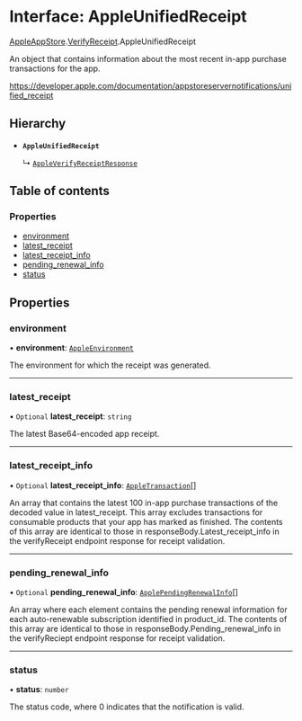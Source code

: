 # Interface: AppleUnifiedReceipt

[AppleAppStore](../modules/CdvPurchase.AppleAppStore.md).[VerifyReceipt](../modules/CdvPurchase.AppleAppStore.VerifyReceipt.md).AppleUnifiedReceipt

An object that contains information about the most recent in-app purchase
transactions for the app.

https://developer.apple.com/documentation/appstoreservernotifications/unified_receipt

## Hierarchy

- **`AppleUnifiedReceipt`**

  ↳ [`AppleVerifyReceiptResponse`](CdvPurchase.AppleAppStore.VerifyReceipt.AppleVerifyReceiptResponse.md)

## Table of contents

### Properties

- [environment](CdvPurchase.AppleAppStore.VerifyReceipt.AppleUnifiedReceipt.md#environment)
- [latest\_receipt](CdvPurchase.AppleAppStore.VerifyReceipt.AppleUnifiedReceipt.md#latest_receipt)
- [latest\_receipt\_info](CdvPurchase.AppleAppStore.VerifyReceipt.AppleUnifiedReceipt.md#latest_receipt_info)
- [pending\_renewal\_info](CdvPurchase.AppleAppStore.VerifyReceipt.AppleUnifiedReceipt.md#pending_renewal_info)
- [status](CdvPurchase.AppleAppStore.VerifyReceipt.AppleUnifiedReceipt.md#status)

## Properties

### environment

• **environment**: [`AppleEnvironment`](../modules/CdvPurchase.AppleAppStore.VerifyReceipt.md#appleenvironment)

The environment for which the receipt was generated.

___

### latest\_receipt

• `Optional` **latest\_receipt**: `string`

The latest Base64-encoded app receipt.

___

### latest\_receipt\_info

• `Optional` **latest\_receipt\_info**: [`AppleTransaction`](CdvPurchase.AppleAppStore.VerifyReceipt.AppleTransaction.md)[]

An array that contains the latest 100 in-app purchase transactions of the
decoded value in latest_receipt. This array excludes transactions for
consumable products that your app has marked as finished. The contents of
this array are identical to those in responseBody.Latest_receipt_info in
the verifyReceipt endpoint response for receipt validation.

___

### pending\_renewal\_info

• `Optional` **pending\_renewal\_info**: [`ApplePendingRenewalInfo`](CdvPurchase.AppleAppStore.VerifyReceipt.ApplePendingRenewalInfo.md)[]

An array where each element contains the pending renewal information for
each auto-renewable subscription identified in product_id. The contents of
this array are identical to those in responseBody.Pending_renewal_info in
the verifyReciept endpoint response for receipt validation.

___

### status

• **status**: `number`

The status code, where 0 indicates that the notification is valid.
